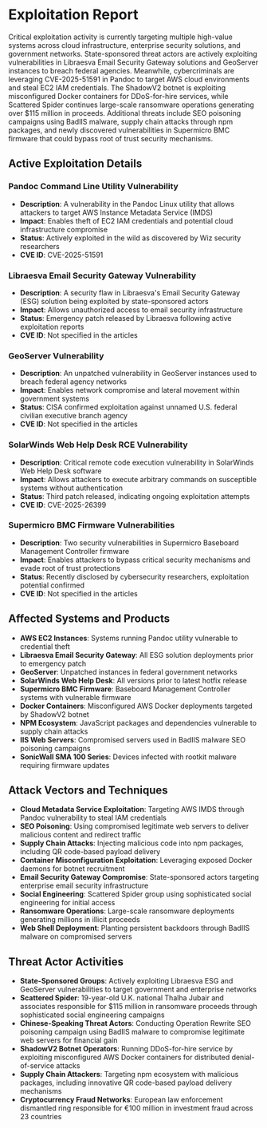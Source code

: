# Exploitation Report

Critical exploitation activity is currently targeting multiple high-value systems across cloud infrastructure, enterprise security solutions, and government networks. State-sponsored threat actors are actively exploiting vulnerabilities in Libraesva Email Security Gateway solutions and GeoServer instances to breach federal agencies. Meanwhile, cybercriminals are leveraging CVE-2025-51591 in Pandoc to target AWS cloud environments and steal EC2 IAM credentials. The ShadowV2 botnet is exploiting misconfigured Docker containers for DDoS-for-hire services, while Scattered Spider continues large-scale ransomware operations generating over $115 million in proceeds. Additional threats include SEO poisoning campaigns using BadIIS malware, supply chain attacks through npm packages, and newly discovered vulnerabilities in Supermicro BMC firmware that could bypass root of trust security mechanisms.

## Active Exploitation Details

### Pandoc Command Line Utility Vulnerability
- **Description**: A vulnerability in the Pandoc Linux utility that allows attackers to target AWS Instance Metadata Service (IMDS)
- **Impact**: Enables theft of EC2 IAM credentials and potential cloud infrastructure compromise
- **Status**: Actively exploited in the wild as discovered by Wiz security researchers
- **CVE ID**: CVE-2025-51591

### Libraesva Email Security Gateway Vulnerability
- **Description**: A security flaw in Libraesva's Email Security Gateway (ESG) solution being exploited by state-sponsored actors
- **Impact**: Allows unauthorized access to email security infrastructure
- **Status**: Emergency patch released by Libraesva following active exploitation reports
- **CVE ID**: Not specified in the articles

### GeoServer Vulnerability
- **Description**: An unpatched vulnerability in GeoServer instances used to breach federal agency networks
- **Impact**: Enables network compromise and lateral movement within government systems
- **Status**: CISA confirmed exploitation against unnamed U.S. federal civilian executive branch agency
- **CVE ID**: Not specified in the articles

### SolarWinds Web Help Desk RCE Vulnerability
- **Description**: Critical remote code execution vulnerability in SolarWinds Web Help Desk software
- **Impact**: Allows attackers to execute arbitrary commands on susceptible systems without authentication
- **Status**: Third patch released, indicating ongoing exploitation attempts
- **CVE ID**: CVE-2025-26399

### Supermicro BMC Firmware Vulnerabilities
- **Description**: Two security vulnerabilities in Supermicro Baseboard Management Controller firmware
- **Impact**: Enables attackers to bypass critical security mechanisms and evade root of trust protections
- **Status**: Recently disclosed by cybersecurity researchers, exploitation potential confirmed
- **CVE ID**: Not specified in the articles

## Affected Systems and Products

- **AWS EC2 Instances**: Systems running Pandoc utility vulnerable to credential theft
- **Libraesva Email Security Gateway**: All ESG solution deployments prior to emergency patch
- **GeoServer**: Unpatched instances in federal government networks
- **SolarWinds Web Help Desk**: All versions prior to latest hotfix release
- **Supermicro BMC Firmware**: Baseboard Management Controller systems with vulnerable firmware
- **Docker Containers**: Misconfigured AWS Docker deployments targeted by ShadowV2 botnet
- **NPM Ecosystem**: JavaScript packages and dependencies vulnerable to supply chain attacks
- **IIS Web Servers**: Compromised servers used in BadIIS malware SEO poisoning campaigns
- **SonicWall SMA 100 Series**: Devices infected with rootkit malware requiring firmware updates

## Attack Vectors and Techniques

- **Cloud Metadata Service Exploitation**: Targeting AWS IMDS through Pandoc vulnerability to steal IAM credentials
- **SEO Poisoning**: Using compromised legitimate web servers to deliver malicious content and redirect traffic
- **Supply Chain Attacks**: Injecting malicious code into npm packages, including QR code-based payload delivery
- **Container Misconfiguration Exploitation**: Leveraging exposed Docker daemons for botnet recruitment
- **Email Security Gateway Compromise**: State-sponsored actors targeting enterprise email security infrastructure
- **Social Engineering**: Scattered Spider group using sophisticated social engineering for initial access
- **Ransomware Operations**: Large-scale ransomware deployments generating millions in illicit proceeds
- **Web Shell Deployment**: Planting persistent backdoors through BadIIS malware on compromised servers

## Threat Actor Activities

- **State-Sponsored Groups**: Actively exploiting Libraesva ESG and GeoServer vulnerabilities to target government and enterprise networks
- **Scattered Spider**: 19-year-old U.K. national Thalha Jubair and associates responsible for $115 million in ransomware proceeds through sophisticated social engineering campaigns
- **Chinese-Speaking Threat Actors**: Conducting Operation Rewrite SEO poisoning campaign using BadIIS malware to compromise legitimate web servers for financial gain
- **ShadowV2 Botnet Operators**: Running DDoS-for-hire service by exploiting misconfigured AWS Docker containers for distributed denial-of-service attacks
- **Supply Chain Attackers**: Targeting npm ecosystem with malicious packages, including innovative QR code-based payload delivery mechanisms
- **Cryptocurrency Fraud Networks**: European law enforcement dismantled ring responsible for €100 million in investment fraud across 23 countries